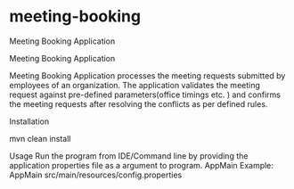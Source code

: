 # meeting-booking
Meeting Booking Application

Meeting Booking Application

Meeting Booking Application processes the meeting requests submitted by employees of an organization. The application validates the meeting request against pre-defined parameters(office timings etc. ) and confirms the meeting requests after resolving the conflicts as per defined rules.

Installation

mvn clean install

Usage
Run the program from IDE/Command line by providing the application properties file as a argument to program.
AppMain <Path to Application Properties File>
Example: AppMain src/main/resources/config.properties

